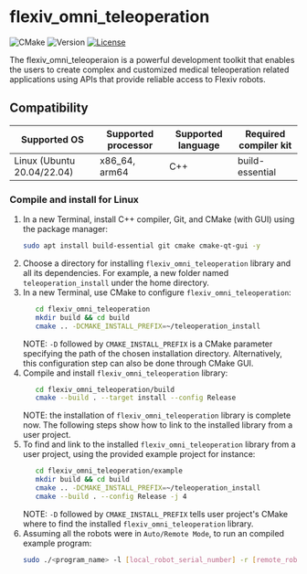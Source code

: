 # flexiv_omni_teleoperation

![CMake](https://github.com/flexivrobotics/flexiv_rdk/actions/workflows/cmake.yml/badge.svg) ![Version](https://img.shields.io/badge/version-0.6-blue.svg) [![License](https://img.shields.io/badge/License-Apache%202.0-blue.svg)](https://www.apache.org/licenses/LICENSE-2.0.html)

The flexiv_omni_teleoperaion is a powerful development toolkit that enables the users to create complex and customized medical teleoperation related applications using APIs that provide reliable access to Flexiv robots.

## Compatibility

| **Supported OS**     | **Supported processor** | **Supported language** | **Required compiler kit** |
| -------------------------- | ----------------------------- | ---------------------------- | ------------------------------- |
| Linux (Ubuntu 20.04/22.04) | x86_64, arm64                 | C++                          | build-essential                 |

### Compile and install for Linux

1. In a new Terminal, install C++ compiler, Git, and CMake (with GUI) using the package manager:
   ```bash
   sudo apt install build-essential git cmake cmake-qt-gui -y
   
   ```
2. Choose a directory for installing ``flexiv_omni_teleoperation`` library and all its dependencies. For example, a new folder named ``teleoperation_install`` under the home directory.
3. In a new Terminal, use CMake to configure `flexiv_omni_teleoperation`:
   ```bash
      cd flexiv_omni_teleoperation
      mkdir build && cd build
      cmake .. -DCMAKE_INSTALL_PREFIX=~/teleoperation_install
   
   ```
   NOTE: ``-D`` followed by ``CMAKE_INSTALL_PREFIX`` is a CMake parameter specifying the path of the chosen installation directory. Alternatively, this configuration step can also be done through CMake GUI.
4. Compile and install `flexiv_omni_teleoperation` library:
   ```bash   
      cd flexiv_omni_teleoperation/build
      cmake --build . --target install --config Release
   ```
   NOTE: the installation of `flexiv_omni_teleoperation` library is complete now. The following steps show how to link to the installed library from a user project.
5. To find and link to the installed `flexiv_omni_teleoperation` library from a user project, using the provided example project for instance:
   ```bash
      cd flexiv_omni_teleoperation/example
      mkdir build && cd build
      cmake .. -DCMAKE_INSTALL_PREFIX=~/teleoperation_install
      cmake --build . --config Release -j 4
   ```
   NOTE: ``-D`` followed by ``CMAKE_INSTALL_PREFIX`` tells user project's CMake where to find the installed `flexiv_omni_teleoperation` library.
6. Assuming all the robots were in `Auto/Remote Mode`, to run an compiled example program:
   ```bash
   sudo ./<program_name> -l [local_robot_serial_number] -r [remote_robot_serial_number] [...]
   ```
